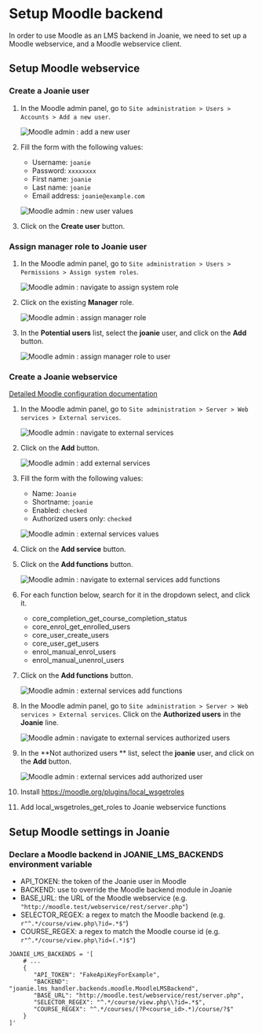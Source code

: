 # Setup Moodle backend

In order to use Moodle as an LMS backend in Joanie,
we need to set up a Moodle webservice, and a Moodle webservice client.

## Setup Moodle webservice

### Create a Joanie user

1. In the Moodle admin panel, go to `Site administration > Users > Accounts > Add a new user`.

    ![Moodle admin : add a new user](assets/moodle_add_new_user_1.png)

2. Fill the form with the following values:

   - Username: `joanie`
   - Password: `xxxxxxxx`
   - First name: `joanie`
   - Last name: `joanie`
   - Email address: `joanie@example.com`

   ![Moodle admin : new user values](assets/moodle_add_new_user_2.png)

3. Click on the **Create user** button.

### Assign manager role to Joanie user

1. In the Moodle admin panel, go to `Site administration > Users > Permissions > Assign system roles`.

    ![Moodle admin : navigate to assign system role](assets/moodle_assign_system_role_1.png)

2. Click on the existing **Manager** role.

    ![Moodle admin : assign manager role](assets/moodle_assign_system_role_2.png)

3. In the **Potential users** list, select the **joanie** user, and click on the **Add** button.

    ![Moodle admin : assign manager role to user](assets/moodle_assign_system_role_3.png)

### Create a Joanie webservice

[Detailed Moodle configuration documentation](https://docs.moodle.org/402/en/Using_web_services)


1. In the Moodle admin panel, go to `Site administration > Server > Web services > External services`.

    ![Moodle admin : navigate to external services](assets/moodle_add_external_webservice_1.png)

2. Click on the **Add** button.
 
    ![Moodle admin : add external services](assets/moodle_add_external_webservice_2.png)

3. Fill the form with the following values:

   - Name: `Joanie`
   - Shortname: `joanie`
   - Enabled: `checked`
   - Authorized users only: `checked`

    ![Moodle admin : external services values](assets/moodle_add_external_webservice_3.png)

4. Click on the **Add service** button.

5. Click on the **Add functions** button.

    ![Moodle admin : navigate to external services add functions](assets/moodle_add_external_webservice_functions_1.png)

6. For each function below, search for it in the dropdown select, and click it.

   - core_completion_get_course_completion_status
   - core_enrol_get_enrolled_users
   - core_user_create_users
   - core_user_get_users
   - enrol_manual_enrol_users
   - enrol_manual_unenrol_users

7. Click on the **Add functions** button.

    ![Moodle admin : external services add functions](assets/moodle_add_external_webservice_functions_2.png)

8. In the Moodle admin panel, go to `Site administration > Server > Web services > External services`.
    Click on the **Authorized users** in the **Joanie** line.

    ![Moodle admin : navigate to external services authorized users](assets/moodle_add_external_webservice_authorized_users_1.png)

9. In the **Not authorized users ** list, select the **joanie** user, and click on the **Add** button.

    ![Moodle admin : external services add authorized user](assets/moodle_add_external_webservice_authorized_users_2.png)

10. Install https://moodle.org/plugins/local_wsgetroles

11. Add local_wsgetroles_get_roles to Joanie webservice functions

## Setup Moodle settings in Joanie

### Declare a Moodle backend in JOANIE_LMS_BACKENDS environment variable

- API_TOKEN: the token of the Joanie user in Moodle
- BACKEND: use to override the Moodle backend module in Joanie
- BASE_URL: the URL of the Moodle webservice (e.g. `"http://moodle.test/webservice/rest/server.php"`)
- SELECTOR_REGEX: a regex to match the Moodle backend (e.g. `r"^.*/course/view.php\?id=.*$"`)
- COURSE_REGEX: a regex to match the Moodle course id (e.g. `r"^.*/course/view.php\?id=(.*)$"`)

```shell
JOANIE_LMS_BACKENDS = '[
    # ...
    {
       "API_TOKEN": "FakeApiKeyForExample",
       "BACKEND": "joanie.lms_handler.backends.moodle.MoodleLMSBackend",
       "BASE_URL": "http://moodle.test/webservice/rest/server.php",
       "SELECTOR_REGEX": "^.*/course/view.php\\?id=.*$",
       "COURSE_REGEX": "^.*/courses/(?P<course_id>.*)/course/?$"
    }
]'
```
